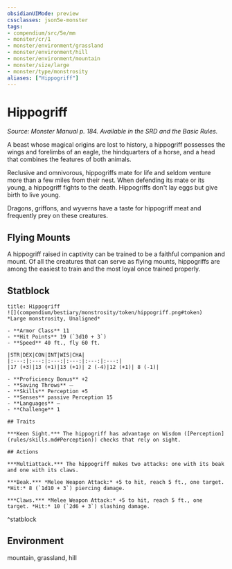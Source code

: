 ```yaml
---
obsidianUIMode: preview
cssclasses: json5e-monster
tags:
- compendium/src/5e/mm
- monster/cr/1
- monster/environment/grassland
- monster/environment/hill
- monster/environment/mountain
- monster/size/large
- monster/type/monstrosity
aliases: ["Hippogriff"]
---
```

# Hippogriff
*Source: Monster Manual p. 184. Available in the SRD and the Basic Rules.*  

A beast whose magical origins are lost to history, a hippogriff possesses the wings and forelimbs of an eagle, the hindquarters of a horse, and a head that combines the features of both animals.

Reclusive and omnivorous, hippogriffs mate for life and seldom venture more than a few miles from their nest. When defending its mate or its young, a hippogriff fights to the death. Hippogriffs don't lay eggs but give birth to live young.

Dragons, griffons, and wyverns have a taste for hippogriff meat and frequently prey on these creatures.

## Flying Mounts

A hippogriff raised in captivity can be trained to be a faithful companion and mount. Of all the creatures that can serve as flying mounts, hippogriffs are among the easiest to train and the most loyal once trained properly.

## Statblock

```ad-statblock
title: Hippogriff
![](compendium/bestiary/monstrosity/token/hippogriff.png#token)
*Large monstrosity, Unaligned*

- **Armor Class** 11 
- **Hit Points** 19 (`3d10 + 3`)
- **Speed** 40 ft., fly 60 ft.

|STR|DEX|CON|INT|WIS|CHA|
|:---:|:---:|:---:|:---:|:---:|:---:|
|17 (+3)|13 (+1)|13 (+1)| 2 (-4)|12 (+1)| 8 (-1)|

- **Proficiency Bonus** +2
- **Saving Throws** ⏤
- **Skills** Perception +5
- **Senses** passive Perception 15
- **Languages** —
- **Challenge** 1

## Traits

***Keen Sight.*** The hippogriff has advantage on Wisdom ([Perception](rules/skills.md#Perception)) checks that rely on sight.

## Actions

***Multiattack.*** The hippogriff makes two attacks: one with its beak and one with its claws.

***Beak.*** *Melee Weapon Attack:* +5 to hit, reach 5 ft., one target. *Hit:* 8 (`1d10 + 3`) piercing damage.

***Claws.*** *Melee Weapon Attack:* +5 to hit, reach 5 ft., one target. *Hit:* 10 (`2d6 + 3`) slashing damage.
```
^statblock

## Environment

mountain, grassland, hill